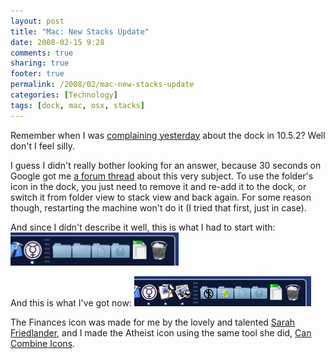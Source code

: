 ```yaml
---
layout: post
title: "Mac: New Stacks Update"
date: 2008-02-15 9:28
comments: true
sharing: true
footer: true
permalink: /2008/02/mac-new-stacks-update
categories: [Technology]
tags: [dock, mac, osx, stacks]
---
```

Remember when I was <a href="http://www.brockli.com/2008/02/new_stacks_in_os_x_1052.php">complaining yesterday</a> about the dock in 10.5.2?  Well don't I feel silly.

I guess I didn't really bother looking for an answer, because 30 seconds on Google got me <a href="http://forums.macrumors.com/showthread.php?referrerid=59552&t=433589">a forum thread</a> about this very subject.  To use the folder's icon in the dock, you just need to remove it and re-add it to the dock, or switch it from folder view to stack view and back again.  For some reason though, restarting the machine won't do it (I tried that first, just in case).

And since I didn't describe it well, this is what I had to start with:
<a href="http://www.flickr.com/photos/brockli/2266292263/" title="Dock - Before by BrockLi, on Flickr"><img src="/files/images/2266292263_c178ce80ab_o.png" width="269" height="53" alt="Dock - Before" /></a>

And this is what I've got now:
<a href="http://www.flickr.com/photos/brockli/2267081152/" title="Dock - After by BrockLi, on Flickr"><img src="/files/images/2267081152_00a0b0be65_o.png" width="283" height="48" alt="Dock - After" /></a>

The Finances icon was made for me by the lovely and talented <a href="http://www.sarahfriedlander.com/blog/">Sarah Friedlander</a>, and I made the Atheist icon using the same tool she did, <a href="http://www.ittpoi.com/cci/">Can Combine Icons</a>.
